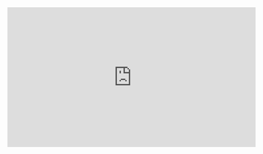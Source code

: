 <div align="center">
<iframe width="560" height="315" src="https://www.youtube.com/embed/tdYjNEdmkVg" title="YouTube video player" frameborder="0" allow="accelerometer; autoplay; clipboard-write; encrypted-media; gyroscope; picture-in-picture" allowfullscreen></iframe>
</div>
